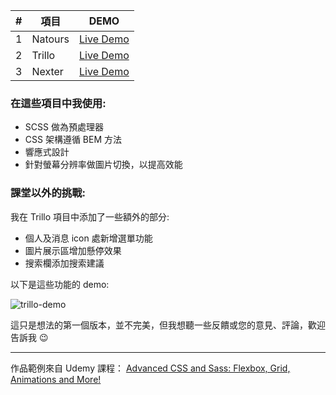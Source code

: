 | #   | 項目    | DEMO                                                                        |
| --- | ------- | --------------------------------------------------------------------------- |
| 1   | Natours | [Live Demo](https://mayday1004.github.io/Advanced-CSS/Natours/ 'Live Demo') |
| 2   | Trillo  | [Live Demo](https://mayday1004.github.io/Advanced-CSS/Trillo/ 'Live Demo')  |
| 3   | Nexter  | [Live Demo](https://mayday1004.github.io/Advanced-CSS/Nexter/ 'Live Demo')  |

### 在這些項目中我使用:

- SCSS 做為預處理器
- CSS 架構遵循 BEM 方法
- 響應式設計
- 針對螢幕分辨率做圖片切換，以提高效能

### 課堂以外的挑戰:

我在 Trillo 項目中添加了一些額外的部分:

- 個人及消息 icon 處新增選單功能
- 圖片展示區增加懸停效果
- 搜索欄添加搜索建議

以下是這些功能的 demo:

![trillo-demo](https://images.plurk.com/2wucLAhEeNLZ84HlnchV8L.gif 'trillo-demo')

這只是想法的第一個版本，並不完美，但我想聽一些反饋或您的意見、評論，歡迎告訴我 😉

---

作品範例來自 Udemy 課程：
[Advanced CSS and Sass: Flexbox, Grid, Animations and More!](https://www.udemy.com/share/101Wkw3@qMZgzDmoCiuDB0em9Wxw9xDDLabcQOy_PS6Mmv2FKJBFjLocBX8FYgovXIXSeUT4pw==/ 'Advanced CSS and Sass: Flexbox, Grid, Animations and More!')

